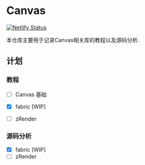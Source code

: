 # Canvas

[![Netlify Status](https://api.netlify.com/api/v1/badges/1249c6f4-71c3-4983-a0a0-718cc7cf98ed/deploy-status)](https://app.netlify.com/sites/howecanvas/deploys)

本仓库主要用于记录Canvas相关库的教程以及源码分析.

## 计划

### 教程

+ [ ] Canvas 基础
+ [x] fabric [WIP]
+ [ ] zRender


### 源码分析

+ [x] fabric [WIP]
+ [ ] zRender
